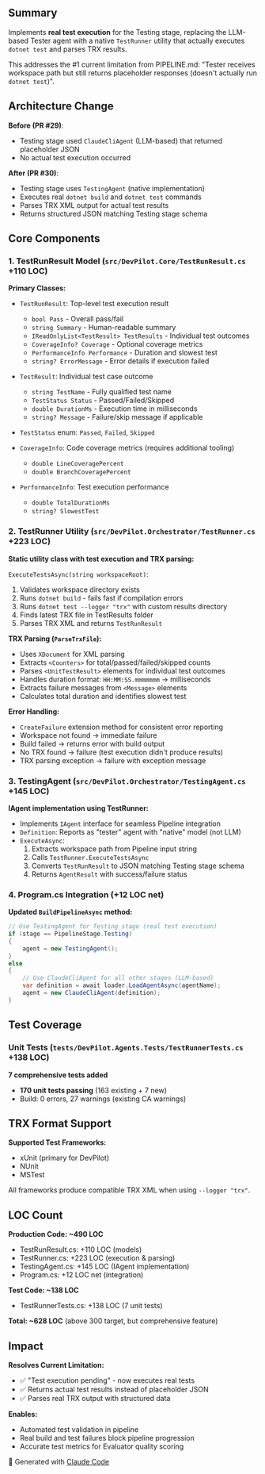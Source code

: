 ## Summary

Implements **real test execution** for the Testing stage, replacing the LLM-based Tester agent with a native `TestRunner` utility that actually executes `dotnet test` and parses TRX results.

This addresses the #1 current limitation from PIPELINE.md: "Tester receives workspace path but still returns placeholder responses (doesn't actually run `dotnet test`)".

## Architecture Change

**Before (PR #29)**:
- Testing stage used `ClaudeCliAgent` (LLM-based) that returned placeholder JSON
- No actual test execution occurred

**After (PR #30)**:
- Testing stage uses `TestingAgent` (native implementation)
- Executes real `dotnet build` and `dotnet test` commands
- Parses TRX XML output for actual test results
- Returns structured JSON matching Testing stage schema

## Core Components

### 1. TestRunResult Model (`src/DevPilot.Core/TestRunResult.cs` +110 LOC)

**Primary Classes:**
- `TestRunResult`: Top-level test execution result
  - `bool Pass` - Overall pass/fail
  - `string Summary` - Human-readable summary
  - `IReadOnlyList<TestResult> TestResults` - Individual test outcomes
  - `CoverageInfo? Coverage` - Optional coverage metrics
  - `PerformanceInfo Performance` - Duration and slowest test
  - `string? ErrorMessage` - Error details if execution failed

- `TestResult`: Individual test case outcome
  - `string TestName` - Fully qualified test name
  - `TestStatus Status` - Passed/Failed/Skipped
  - `double DurationMs` - Execution time in milliseconds
  - `string? Message` - Failure/skip message if applicable

- `TestStatus` enum: `Passed`, `Failed`, `Skipped`

- `CoverageInfo`: Code coverage metrics (requires additional tooling)
  - `double LineCoveragePercent`
  - `double BranchCoveragePercent`

- `PerformanceInfo`: Test execution performance
  - `double TotalDurationMs`
  - `string? SlowestTest`

### 2. TestRunner Utility (`src/DevPilot.Orchestrator/TestRunner.cs` +223 LOC)

**Static utility class with test execution and TRX parsing:**

`ExecuteTestsAsync(string workspaceRoot)`:
1. Validates workspace directory exists
2. Runs `dotnet build` - fails fast if compilation errors
3. Runs `dotnet test --logger "trx"` with custom results directory
4. Finds latest TRX file in TestResults folder
5. Parses TRX XML and returns `TestRunResult`

**TRX Parsing (`ParseTrxFile`):**
- Uses `XDocument` for XML parsing
- Extracts `<Counters>` for total/passed/failed/skipped counts
- Parses `<UnitTestResult>` elements for individual test outcomes
- Handles duration format: `HH:MM:SS.mmmmmmm` → milliseconds
- Extracts failure messages from `<Message>` elements
- Calculates total duration and identifies slowest test

**Error Handling:**
- `CreateFailure` extension method for consistent error reporting
- Workspace not found → immediate failure
- Build failed → returns error with build output
- No TRX found → failure (test execution didn't produce results)
- TRX parsing exception → failure with exception message

### 3. TestingAgent (`src/DevPilot.Orchestrator/TestingAgent.cs` +145 LOC)

**IAgent implementation using TestRunner:**

- Implements `IAgent` interface for seamless Pipeline integration
- `Definition`: Reports as "tester" agent with "native" model (not LLM)
- `ExecuteAsync`:
  1. Extracts workspace path from Pipeline input string
  2. Calls `TestRunner.ExecuteTestsAsync`
  3. Converts `TestRunResult` to JSON matching Testing stage schema
  4. Returns `AgentResult` with success/failure status

### 4. Program.cs Integration (+12 LOC net)

**Updated `BuildPipelineAsync` method:**
```csharp
// Use TestingAgent for Testing stage (real test execution)
if (stage == PipelineStage.Testing)
{
    agent = new TestingAgent();
}
else
{
    // Use ClaudeCliAgent for all other stages (LLM-based)
    var definition = await loader.LoadAgentAsync(agentName);
    agent = new ClaudeCliAgent(definition);
}
```

## Test Coverage

### Unit Tests (`tests/DevPilot.Agents.Tests/TestRunnerTests.cs` +138 LOC)

**7 comprehensive tests added**
- **170 unit tests passing** (163 existing + 7 new)
- Build: 0 errors, 27 warnings (existing CA warnings)

## TRX Format Support

**Supported Test Frameworks:**
- xUnit (primary for DevPilot)
- NUnit
- MSTest

All frameworks produce compatible TRX XML when using `--logger "trx"`.

## LOC Count

**Production Code: ~490 LOC**
- TestRunResult.cs: +110 LOC (models)
- TestRunner.cs: +223 LOC (execution & parsing)
- TestingAgent.cs: +145 LOC (IAgent implementation)
- Program.cs: +12 LOC net (integration)

**Test Code: ~138 LOC**
- TestRunnerTests.cs: +138 LOC (7 unit tests)

**Total: ~628 LOC** (above 300 target, but comprehensive feature)

## Impact

**Resolves Current Limitation:**
- ✅ "Test execution pending" - now executes real tests
- ✅ Returns actual test results instead of placeholder JSON
- ✅ Parses real TRX output with structured data

**Enables:**
- Automated test validation in pipeline
- Real build and test failures block pipeline progression
- Accurate test metrics for Evaluator quality scoring

🤖 Generated with [Claude Code](https://claude.com/claude-code)
